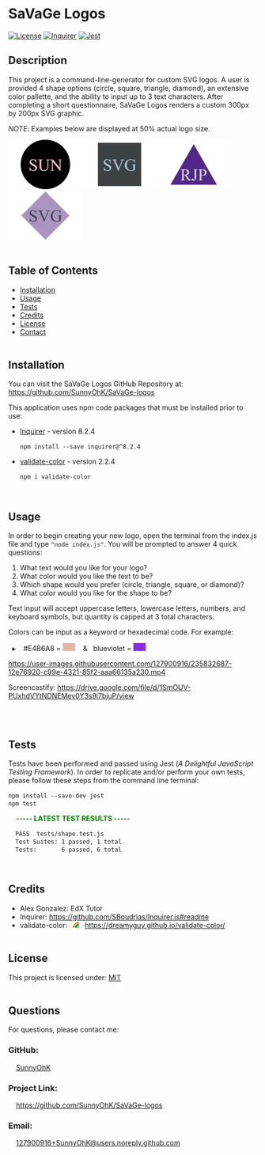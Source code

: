 # SaVaGe Logos

[![License](https://img.shields.io/badge/License-MIT-yellow.svg)](https://choosealicense.com/licenses/mit) [![Inquirer](https://img.shields.io/badge/Inquirer-v8.2.4-red.svg)](https://github.com/SBoudrias/Inquirer.js#readme) [![Jest](https://img.shields.io/badge/Tests-Jest-green.svg)](https://jestjs.io/)

## Description
This project is a command-line-generator for custom SVG logos. A user is provided 4 shape options (circle, square, triangle, diamond), an extensive color pallette, and the ability to input up to 3 text characters. After completing a short questionnaire, SaVaGe Logos renders a custom 300px by 200px SVG graphic. 

<i>NOTE</i>: Examples below are displayed at 50% actual logo size.

<img src="examples/logoCir.png" width="150" height="100"/><img src="examples/logoSqu.png" width="150" height="100"/><img src="examples/logoTri.png" width="150" height="100"/><img src="examples/logoDia.png" width="150" height="100"/>
<br><br>

## Table of Contents

- [Installation](#installation)
- [Usage](#usage)
- [Tests](#tests)
- [Credits](#credits)
- [License](#license)
- [Contact](#contact)
<br><br>

## Installation

You can visit the SaVaGe Logos GitHub Repository at: https://github.com/SunnyOhK/SaVaGe-logos

This application uses npm code packages that must be installed prior to use:
- [Inquirer](https://github.com/SBoudrias/Inquirer.js#readme) - version 8.2.4

      npm install --save inquirer@^8.2.4
      
- [validate-color](https://github.com/dreamyguy/validate-color/blob/master/README.md) - version 2.2.4

      npm i validate-color
<br>

## Usage 
In order to begin creating your new logo, open the terminal from the index.js file and type `"node index.js"`. You will be prompted to answer 4 quick questions:
  1. What text would you like for your logo?
  2. What color would you like the text to be?
  3. Which shape would you prefer (circle, triangle, square, or diamond)?
  4. What color would you like for the shape to be?

Text input will accept uppercase letters, lowercase letters, numbers, and keyboard symbols, but quantity is capped at 3 total characters. 

Colors can be input as a keyword or hexadecimal code. For example:

&nbsp;&nbsp;▸&nbsp;&nbsp;&nbsp; #E4B6A8 = <img src="images/e4b6a8-color-block.png" width="25" height="16"/> &nbsp;&nbsp;&nbsp;&&nbsp;&nbsp;&nbsp;blueviolet = <img src="images/blueviolet-color-block.png" width="25" height="16"/>


https://user-images.githubusercontent.com/127900916/235832687-12e76920-c99e-4321-85f2-aaa66135a230.mp4


Screencastify: https://drive.google.com/file/d/1SmOUV-PUxhdVYtNDNEMev0Y3s9i7bjuP/view

<br><br>

## Tests

Tests have been performed and passed using Jest (<i>A Delightful JavaScript Testing Framework</i>). In order to replicate and/or perform your own tests, please follow these steps from the command line terminal:
    
    npm install --save-dev jest
    npm test
&nbsp;&nbsp;&nbsp;&nbsp;<span style="color:green"><b>----- LATEST TEST RESULTS -----</b></span>

      PASS  tests/shape.test.js
      Test Suites: 1 passed, 1 total
      Tests:       6 passed, 6 total
<br>

## Credits

- Alex Gonzalez: EdX Tutor 
- Inquirer: https://github.com/SBoudrias/Inquirer.js#readme
- validate-color: &nbsp;&nbsp;<img src="images/validate-color-logo.png" alt="validate-color" width="12" height="12"/>&nbsp;&nbsp; https://dreamyguy.github.io/validate-color/
<br><br>

## License
This project is licensed under: [MIT](https://choosealicense.com/licenses/mit/)
<br><br>

## Questions

For questions, please contact me:

### GitHub: 
  &nbsp;&nbsp;&nbsp; [SunnyOhK](https://github.com/SunnyOhK)

### Project Link: 
  &nbsp;&nbsp;&nbsp; https://github.com/SunnyOhK/SaVaGe-logos
### Email: 
  &nbsp;&nbsp;&nbsp; 127900916+SunnyOhK@users.noreply.github.com
